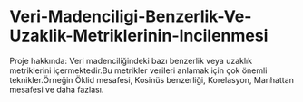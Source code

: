 # Veri-Madenciligi-Benzerlik-Ve-Uzaklik-Metriklerinin-Incilenmesi
Proje hakkında: Veri madenciliğindeki bazı benzerlik veya uzaklık metriklerini içermektedir.Bu metrikler verileri anlamak için çok önemli teknikler.Örneğin Öklid mesafesi, Kosinüs benzerliği, Korelasyon, Manhattan mesafesi ve daha fazlası.

